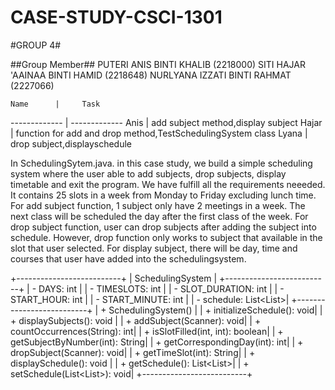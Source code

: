# CASE-STUDY-CSCI-1301
#GROUP 4#

##Group Member##
PUTERI ANIS BINTI KHALIB (2218000)
SITI HAJAR 'AAINAA BINTI HAMID (2218648)
NURLYANA IZZATI BINTI RAHMAT (2227066)


    Name      |     Task
------------- | -------------
Anis          | add subject method,display subject
Hajar         | function for add and drop method,TestSchedulingSystem class
Lyana         | drop subject,displayschedule


In SchedulingSytem.java. in this case study, we build a simple scheduling system where the user able to add subjects, drop subjects, display timetable and exit the program. We have fulfill all the requirements neeeded. It contains 25 slots in a week from Monday to Friday excluding lunch time. For add subject function, 1 subject only have 2 meetings in a week. The next class will be scheduled the day after the first class of the week. For drop subject function, user can drop subjects after adding the subject into schedule. However, drop function only works to subject that available in the slot that user selected. For display subject, there will be day, time and courses that user have added into the schedulingsystem.


+--------------------------+
|   SchedulingSystem       |
+--------------------------+
| - DAYS: int               |
| - TIMESLOTS: int           |
| - SLOT_DURATION: int       |
| - START_HOUR: int          |
| - START_MINUTE: int        |
| - schedule: List<List<String>>|
+--------------------------+
| + SchedulingSystem()      |
| + initializeSchedule(): void|
| + displaySubjects(): void |
| + addSubject(Scanner): void|
| + countOccurrences(String): int|
| + isSlotFilled(int, int): boolean|
| + getSubjectByNumber(int): String|
| + getCorrespondingDay(int): int|
| + dropSubject(Scanner): void|
| + getTimeSlot(int): String|
| + displaySchedule(): void |
| + getSchedule(): List<List<String>>|
| + setSchedule(List<List<String>>): void|
+--------------------------+
